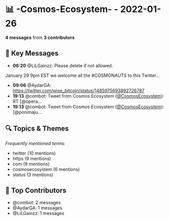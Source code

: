 # 📊 -Cosmos-Ecosystem- - 2022-01-26
**4 messages** from **3 contributors**

## 💬 Key Messages
- **06:20** @LiLGainzz: Please delete if not allowed.

January 29 9pm EST we welcome all the #COSMONAUTS 
to this Twitter...
- **09:06** @AydarGA: https://twitter.com/wise_bitcoin/status/1485975693892726787
- **19:13** @combot: Tweet from Cosmos Ecosystem ([@CosmosEcosystem](https://twitter.com/CosmosEcosystem)):
RT [@opera...
- **19:13** @combot: Tweet from Cosmos Ecosystem ([@CosmosEcosystem](https://twitter.com/CosmosEcosystem)):
[@ponimaju...

## 🔍 Topics & Themes
*Frequently mentioned terms:*
- twitter (10 mentions)
- https (9 mentions)
- com (9 mentions)
- cosmosecosystem (6 mentions)
- status (3 mentions)

## 👥 Top Contributors
- @combot: 2 messages
- @AydarGA: 1 messages
- @LiLGainzz: 1 messages